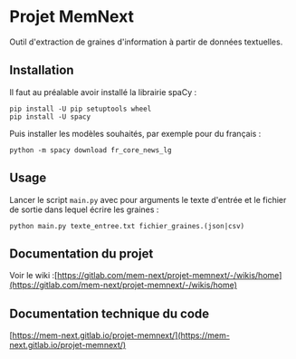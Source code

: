 # Projet MemNext

Outil d'extraction de graines d'information à partir de données textuelles.


## Installation

Il faut au préalable avoir installé la librairie spaCy :

```
pip install -U pip setuptools wheel
pip install -U spacy
```

Puis installer les modèles souhaités, par exemple pour du français :

```
python -m spacy download fr_core_news_lg
```


## Usage

Lancer le script `main.py` avec pour arguments le texte d'entrée et le fichier de sortie dans lequel écrire les graines :

```
python main.py texte_entree.txt fichier_graines.(json|csv)
```

## Documentation du projet

Voir le wiki :[https://gitlab.com/mem-next/projet-memnext/-/wikis/home](https://gitlab.com/mem-next/projet-memnext/-/wikis/home)

## Documentation technique du code

[https://mem-next.gitlab.io/projet-memnext/](https://mem-next.gitlab.io/projet-memnext/)
